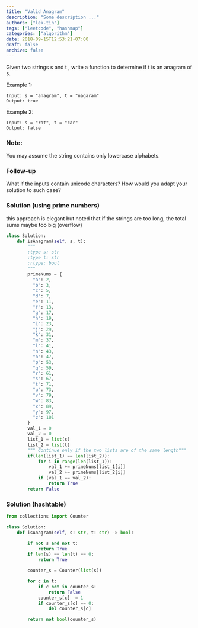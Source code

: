 ```yaml
---
title: "Valid Anagram"
description: "Some description ..."
authors: ["lek-tin"]
tags: ["leetcode", "hashmap"]
categories: ["algorithm"]
date: 2018-09-15T12:53:21-07:00
draft: false
archive: false
---
```

Given two strings s and t , write a function to determine if t is an anagram of s.

Example 1:
```
Input: s = "anagram", t = "nagaram"
Output: true
```
Example 2:
```
Input: s = "rat", t = "car"
Output: false
```
### Note:
You may assume the string contains only lowercase alphabets.

### Follow-up
What if the inputs contain unicode characters? How would you adapt your solution to such case?


### Solution (using prime numbers)

this approach is elegant but noted that if the strings are too long, the total sums maybe too big (overflow)
```python
class Solution:
    def isAnagram(self, s, t):
        """
        :type s: str
        :type t: str
        :rtype: bool
        """
        primeNums = {
          "a": 2,
          "b": 3,
          "c": 5,
          "d": 7,
          "e": 11,
          "f": 13,
          "g": 17,
          "h": 19,
          "i": 23,
          "j": 29,
          "k": 31,
          "m": 37,
          "l": 41,
          "n": 43,
          "o": 47,
          "p": 53,
          "q": 59,
          "r": 61,
          "s": 67,
          "t": 71,
          "u": 73,
          "v": 79,
          "w": 83,
          "x": 89,
          "y": 97,
          "z": 101
        }
        val_1 = 0
        val_2 = 0
        list_1 = list(s)
        list_2 = list(t)
        """ Continue only if the two lists are of the same length"""
        if(len(list_1) == len(list_2)):
            for i in range(len(list_1)):
                val_1 += primeNums[list_1[i]]
                val_2 += primeNums[list_2[i]]
            if (val_1 == val_2):
                return True
        return False
```

### Solution (hashtable)

```python
from collections import Counter

class Solution:
    def isAnagram(self, s: str, t: str) -> bool:

        if not s and not t:
            return True
        if len(s) == len(t) == 0:
            return True

        counter_s = Counter(list(s))

        for c in t:
            if c not in counter_s:
                return False
            counter_s[c] -= 1
            if counter_s[c] == 0:
                del counter_s[c]

        return not bool(counter_s)
```